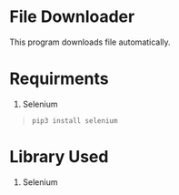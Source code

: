 # File Downloader
This program downloads file automatically.

# Requirments
1. Selenium

> `pip3 install selenium`

# Library Used
1. Selenium



